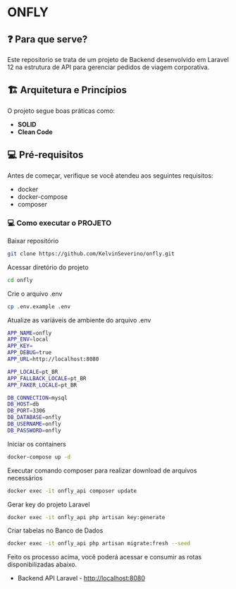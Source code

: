 # ONFLY

## ❓ Para que serve?
Este repositorio se trata de um projeto de Backend desenvolvido em Laravel 12 na estrutura de API para gerenciar pedidos de viagem corporativa.

## 🏗️ Arquitetura e Princípios
O projeto segue boas práticas como:
- **SOLID**
- **Clean Code**

## 💻 Pré-requisitos
Antes de começar, verifique se você atendeu aos seguintes requisitos:
* docker
* docker-compose
* composer

### 💻 Como executar o PROJETO

Baixar repositório
```sh
git clone https://github.com/KelvinSeverino/onfly.git
```

Acessar diretório do projeto
```sh
cd onfly
```

Crie o arquivo .env
```sh
cp .env.example .env
```

Atualize as variáveis de ambiente do arquivo .env
```sh
APP_NAME=onfly
APP_ENV=local
APP_KEY=
APP_DEBUG=true
APP_URL=http://localhost:8080

APP_LOCALE=pt_BR
APP_FALLBACK_LOCALE=pt_BR
APP_FAKER_LOCALE=pt_BR

DB_CONNECTION=mysql
DB_HOST=db
DB_PORT=3306
DB_DATABASE=onfly
DB_USERNAME=onfly
DB_PASSWORD=onfly
```

Iniciar os containers
```sh
docker-compose up -d
```

Executar comando composer para realizar download de arquivos necessários
```sh
docker exec -it onfly_api composer update
```

Gerar key do projeto Laravel
```sh
docker exec -it onfly_api php artisan key:generate
```

Criar tabelas no Banco de Dados
```sh
docker exec -it onfly_api php artisan migrate:fresh --seed
```

Feito os processo acima, você poderá acessar e consumir as rotas disponibilizadas abaixo.

* Backend API Laravel - [http://localhost:8080](http://localhost:8080)